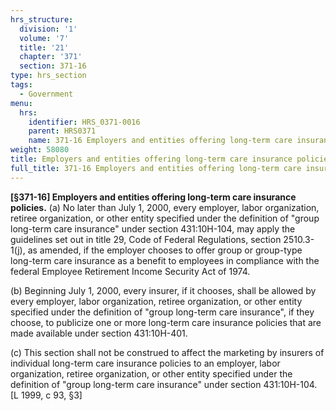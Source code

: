 ```yaml
---
hrs_structure:
  division: '1'
  volume: '7'
  title: '21'
  chapter: '371'
  section: 371-16
type: hrs_section
tags:
  - Government
menu:
  hrs:
    identifier: HRS_0371-0016
    parent: HRS0371
    name: 371-16 Employers and entities offering long-term care insurance policies
weight: 58080
title: Employers and entities offering long-term care insurance policies
full_title: 371-16 Employers and entities offering long-term care insurance policies
---
```

**[§371-16] Employers and entities offering long-term care insurance policies.** (a) No later than July 1, 2000, every employer, labor organization, retiree organization, or other entity specified under the definition of "group long-term care insurance" under section 431:10H-104, may apply the guidelines set out in title 29, Code of Federal Regulations, section 2510.3-1(j), as amended, if the employer chooses to offer group or group-type long-term care insurance as a benefit to employees in compliance with the federal Employee Retirement Income Security Act of 1974.

(b) Beginning July 1, 2000, every insurer, if it chooses, shall be allowed by every employer, labor organization, retiree organization, or other entity specified under the definition of "group long-term care insurance", if they choose, to publicize one or more long-term care insurance policies that are made available under section 431:10H-401.

(c) This section shall not be construed to affect the marketing by insurers of individual long-term care insurance policies to an employer, labor organization, retiree organization, or other entity specified under the definition of "group long-term care insurance" under section 431:10H-104\. [L 1999, c 93, §3]